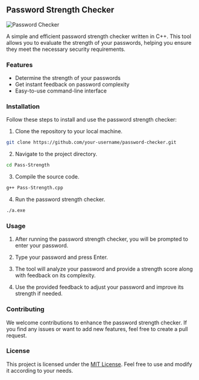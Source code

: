 ## Password Strength Checker

![Password Checker](https://your-image-url.com)

A simple and efficient password strength checker written in C++. This tool allows you to evaluate the strength of your passwords, helping you ensure they meet the necessary security requirements.

### Features

- Determine the strength of your passwords
- Get instant feedback on password complexity
- Easy-to-use command-line interface

### Installation

Follow these steps to install and use the password strength checker:

1. Clone the repository to your local machine.

```bash
git clone https://github.com/your-username/password-checker.git
```

2. Navigate to the project directory.

```bash
cd Pass-Strength
```

3. Compile the source code.

```bash
g++ Pass-Strength.cpp
```

4. Run the password strength checker.

```bash
./a.exe
```

### Usage

1. After running the password strength checker, you will be prompted to enter your password.

2. Type your password and press Enter.

3. The tool will analyze your password and provide a strength score along with feedback on its complexity.

4. Use the provided feedback to adjust your password and improve its strength if needed.

### Contributing

We welcome contributions to enhance the password strength checker. If you find any issues or want to add new features, feel free to create a pull request.

### License

This project is licensed under the [MIT License](LICENSE). Feel free to use and modify it according to your needs.
